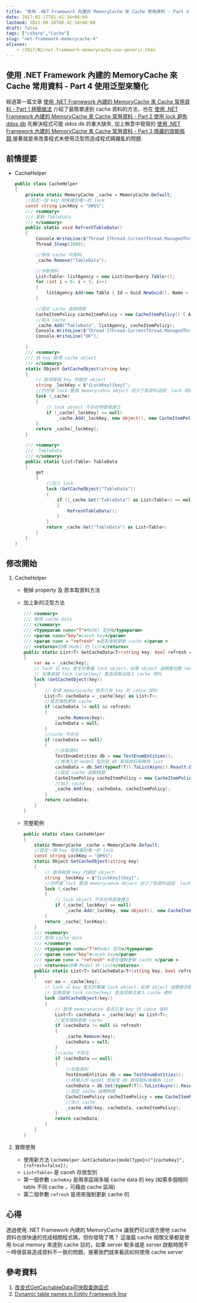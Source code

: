 ```yaml
---
title: "使用 .NET Framework 內建的 MemoryCache 來 Cache 常用資料 - Part 4 使用泛型來簡化"
date: 2017-02-17T01:42:34+08:00
lastmod: 2021-08-18T00:42:34+08:00
draft: false
tags: ["csharp","Cache"]
slug: "net-framework-memorycache-4"
aliases:
    - /2017/02/net-framework-memorycache-use-generic.html
---
```

## 使用 .NET Framework 內建的 MemoryCache 來 Cache 常用資料 - Part 4 使用泛型來簡化

經過第一篇文章 [使用 .NET Framework 內建的 MemoryCache 來 Cache 常用資料 - Part 1 極簡做法](/net-framework-memorycache-simple) 介紹了最簡單達到 cache 資料的方法，也在 [使用 .NET Framework 內建的 MemoryCache 來 Cache 常用資料 - Part 2 使用 lock 避免 ddos db](/net-framework-memorycache-avoid-ddos-db) 先解決程式可能 ddos db 的重大缺失, 加上無意中發現的 [使用 .NET Framework 內建的 MemoryCache 來 Cache 常用資料 - Part 3 隱藏的效能瓶頸](/net-framework-memorycache-cache-part-3),接著就是來改善程式未使用泛型而造成程式碼雜亂的問題.

## 前情提要

- CacheHelper

    ```cs
    public class CacheHelper
    {
        private static MemoryCache _cache = MemoryCache.Default;
        //設定一個 key 用來識別唯一的 lock
        const string LockKey = "@#$%";
        /// <summary>
        /// 更新 TableData
        /// </summary>
        public static void RefreshTableData()
        {
            Console.WriteLine($"Thread {Thread.CurrentThread.ManagedThreadId} Start Job,Now:{DateTime.Now}");
            Thread.Sleep(3000);
    
            //移除 cache 中資料
            _cache.Remove("TableData");
    
            //存取資料
            List<Table> listAgency = new List<UserQuery.Table>();
            for (int i = 0; i < 3; i++)
            {
                listAgency.Add(new Table { Id = Guid.NewGuid(), Name = $"{Guid.NewGuid()}" });
            }
    
            //設定 cache 過期時間
            CacheItemPolicy cacheItemPolicy = new CacheItemPolicy() { AbsoluteExpiration = DateTime.Now.AddDays(1) };
            //加入 cache
            _cache.Add("TableData", listAgency, cacheItemPolicy);
            Console.WriteLine($"Thread {Thread.CurrentThread.ManagedThreadId} Stop Job,Now:{DateTime.Now}");
            Console.WriteLine("OK");
    
        }
        /// <summary>
        /// 依 key 取得 cache object
        /// </summary>
        static Object GetCacheObject(string key)
        {
            // 取得每個 Key 的鎖定 object
            string _lockKey = $"{LockKey}{key}";
            //仍然會 lock 整個 memorycahce object 但少了取資料過程  lock 時間會縮短
            lock (_cache)
            {
                // lock object 不存在時直接建立
                if (_cache[_lockKey] == null)
                    _cache.Add(_lockKey, new object(), new CacheItemPolicy() { SlidingExpiration = new TimeSpan(0, 10, 0) });
            }
            return _cache[_lockKey];
        }
    
        /// <summary>
        ///  TableData
        /// </summary>
        public static List<Table> TableData
        {
            get
            {
                //加上 lock
                lock (GetCacheObject("TableData"))
                {
                    if ((_cache.Get("TableData") as List<Table>) == null)
                    {
                        RefreshTableData();
                    }
                }
                return _cache.Get("TableData") as List<Table>;
            }
        }
    }
    ```

## 修改開始

1. CacheHelper
    - 刪掉 property 及 原本取資料方法
    - 加上新的泛型方法

        ```cs
        /// <summary>
        /// 取得 cache data
        /// </summary>
        /// <typeparam name="T">Model 型別</typeparam>
        /// <param name="key">caceh key</param>
        /// <param name = "refresh" >是否強制更新 cache </param >
        /// <returns>回傳 Model 的 list</returns>
        public static List<T> GetCacheData<T>(string key, bool refresh = false) where T : class
        {
            var aa = _cache[key];
            // lock 以 key 產生的專屬 lock object，如果 object 過期會自動 new 出新的
            // 如果直接 lock cache[key] 會造成無法寫入 cache 資料
            lock (GetCacheObject(key))
            {
                // 取得 memorycache 是否已有 key 的 cahce 資料
                List<T> cacheData = _cache[key] as List<T>;
                //是否強制更新 cache
                if (cacheData != null && refresh)
                {
                    _cache.Remove(key);
                    cacheData = null;
                }
                //cache 不存在
                if (cacheData == null)
                {
                    //存取資料
                    TestEnumEntities db = new TestEnumEntities();
                    //將傳入的 model 型別至 db 取得資料後轉為 list
                    cacheData = db.Set(typeof(T)).ToListAsync().Result.OfType<T>().ToList();
                    //設定 cache 過期時間
                    CacheItemPolicy cacheItemPolicy = new CacheItemPolicy() { SlidingExpiration = new TimeSpan(0, 10, 0) };
                    //加入 cache
                    _cache.Add(key, cacheData, cacheItemPolicy);
                }
                return cacheData;
            }
        }
        ```

    - 完整範例

        ```cs
        public static class CacheHelper
        {
            static MemoryCache _cache = MemoryCache.Default;
            //設定一個 key 用來識別唯一的 lock
            const string LockKey = "@#$%";
            static Object GetCacheObject(string key)
            {
                // 取得每個 Key 的鎖定 object
                string _lockKey = $"{LockKey}{key}";
                //仍然會 lock 整個 memorycahce object 但少了取資料過程  lock 時間會縮短
                lock (_cache)
                {
                    // lock object 不存在時直接建立
                    if (_cache[_lockKey] == null)
                        _cache.Add(_lockKey, new object(), new CacheItemPolicy() { SlidingExpiration = new TimeSpan(0, 10, 0) });
                }
                return _cache[_lockKey];
            }
            /// <summary>
            /// 取得 cache data
            /// </summary>
            /// <typeparam name="T">Model 型別</typeparam>
            /// <param name="key">caceh key</param>
            /// <param name = "refresh" >是否強制更新 cache </param >
            /// <returns>回傳 Model 的 list</returns>
            public static List<T> GetCacheData<T>(string key, bool refresh = false) where T : class
            {
                var aa = _cache[key];
                // lock 以 key 產生的專屬 lock object，如果 object 過期會自動 new 出新的
                // 如果直接 lock cache[key] 會造成無法寫入 cache 資料
                lock (GetCacheObject(key))
                {
                    // 取得 memorycache 是否已有 key 的 cahce 資料
                    List<T> cacheData = _cache[key] as List<T>;
                    //是否強制更新 cache
                    if (cacheData != null && refresh)
                    {
                        _cache.Remove(key);
                        cacheData = null;
                    }
                    //cache 不存在
                    if (cacheData == null)
                    {
                        //存取資料
                        TestEnumEntities db = new TestEnumEntities();
                        //將傳入的 model 型別至 db 取得資料後轉為 list
                        cacheData = db.Set(typeof(T)).ToListAsync().Result.OfType<T>().ToList();
                        //設定 cache 過期時間
                        CacheItemPolicy cacheItemPolicy = new CacheItemPolicy() { SlidingExpiration = new TimeSpan(0, 10, 0) };
                        //加入 cache
                        _cache.Add(key, cacheData, cacheItemPolicy);
                    }
                    return cacheData;
                }
            }
        }
        ```

2. 實際使用
    - 使用新方法
        `CacheHelper.GetCacheData<{modelType}>("{cacheKey}",{refresh=false});`
    - `List<Table>` 是 caceh 存放型別
    - 第一個參數 `cacheKey` 是用來區隔多組 cache data 的 key (如需多個相同 table 不同 cache ，可藉由 cache 區隔)
    - 第二個參數 `refresh` 是用來強制更新 cache 的

## 心得

透過使用 .NET Framework 內建的 MemoryCache 讓我們可以很方便地 cache 資料也很快速的完成相關程式碼，但你發現了嗎？ 這幾篇 cache 相關文章都是使用 local memory 來達到 cache 目的，如果 server 較多或是 server 啟動時間不一時很容易造成資料不一致的問題，接著我們就來看該如何使用 cache server

## 參考資料

1. [改良式GetCachableData可快取查詢函式](http://blog.darkthread.net/post-2016-04-12-improved-getcachabledata.aspx)
2. [Dynamic table names in Entity Framework linq](http://stackoverflow.com/questions/31033055/dynamic-table-names-in-entity-framework-linq)
